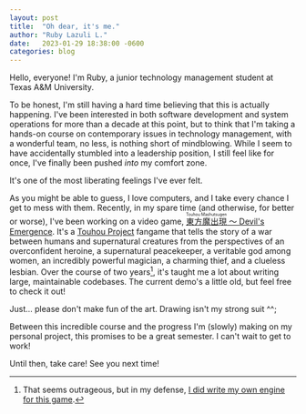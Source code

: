 ```yaml
---
layout: post
title:  "Oh dear, it's me."
author: "Ruby Lazuli L."
date:   2023-01-29 18:38:00 -0600
categories: blog
---
```


Hello, everyone! I'm Ruby, a junior technology management student at Texas A&M University.

To be honest, I'm still having a hard time believing that this is actually happening.
I've been interested in both software development and system operations for more than a decade at this point, but to think that I'm taking a hands-on course on contemporary issues in technology management, with a wonderful team, no less, is nothing short of mindblowing.
While I seem to have accidentally stumbled into a leadership position, I still feel like for once, I've finally been pushed *into* my comfort zone.

It's one of the most liberating feelings I've ever felt.

As you might be able to guess, I love computers, and I take every chance I get to mess with them.
Recently, in my spare time (and otherwise, for better or worse), I've been working on a video game,
<a href="https://patchmixolydic.itch.io/devils-emergence"><ruby>東方魔出現 <rp>(</rp><rt>Touhou Mashutsugen</rt><rp>)</rp></ruby> 〜 Devil's Emergence</a>.
It's a <a href="https://en.wikipedia.org/wiki/Touhou_Project">Touhou Project</a> fangame that tells the story of a war between humans and supernatural creatures from the perspectives of
an overconfident heroine, a supernatural peacekeeper, a veritable god among women, an incredibly powerful magician, a charming thief, and a clueless lesbian.
Over the course of two years[^1], it's taught me a lot about writing large, maintainable codebases.
The current demo's a little old, but feel free to check it out!

Just... please don't make fun of the art. Drawing isn't my strong suit ^^;

Between this incredible course and the progress I'm (slowly) making on my personal project, this promises to be a great semester. I can't wait to get to work!

Until then, take care! See you next time!

[^1]: That seems outrageous, but in my defense, [I did write my own engine for this game](https://www.merriam-webster.com/dictionary/maniacal).
